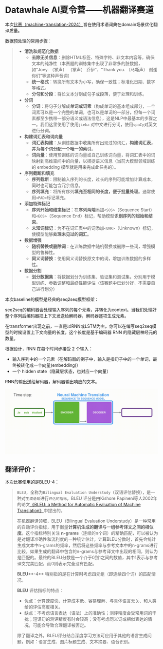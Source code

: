 # Datawhale AI夏令营——机器翻译赛道
本次[比赛（machine-translation-2024）](https://challenge.xfyun.cn/topic/info?type=machine-translation-2024&option=tjjg&ch=dw24_AtTCK9)旨在使用术语词典在domain场景优化翻译质量。

数据预处理的常用步骤：

> - **清洗和规范化数据**
>   - **去除无关信息**：删除HTML标签、特殊字符、非文本内容等，确保文本的纯净性（本赛题的训练集中出现了非常多的脏数据，如“Joey.        （掌声） （掌声） 乔伊”、“Thank you.        （马嘶声） 谢谢你们”等这种声音词）
>   - **统一格式**：转换所有文本为小写，确保一致性；标准化日期、数字等格式。
>   - **分句和分段**：将长文本分割成句子或段落，便于处理和训练。
> - **分词**
>   - **分词**：将句子分解成**单词或词素**（构成单词的基本组成部分，一个词素可以是一个完整的单词，也可以是单词的一部分，但每一个词素都至少携带一部分语义或语法信息），这是NLP中最基本的步骤之一。我们这里使用了使用`jieba` 对中文进行分词，使用`spaCy`对英文进行分词。
> - **构建词汇表和词向量**
>   - **词汇表构建**：从训练数据中收集所有出现过的词汇，**构建词汇表，并为每个词分配一个唯一的索引**。
>   - **词向量**：使用预训练的词向量或自己训练词向量，将词汇表中的词映射到高维空间中的向量，以捕捉语义信息（当前大模型领域训练的 embedding 模型就是用来完成此任务的）。
> - **序列截断和填充**
>   - **序列截断**：限制输入序列的长度，过长的序列可能增加计算成本，同时也可能包含冗余信息。
>   - **序列填充**：将所有序列**填充至相同的长度，便于批量处理**。通常使用`<PAD>`标记填充。
> - **添加特殊标记**
>   - **序列开始和结束标记**：在**序列两端**添加`<SOS>`（Sequence Start）和`<EOS>`（Sequence End）标记，帮助模型**识别序列的起始和结束**。
>   - **未知词标记**：为不在词汇表中的词添加`<UNK>`（Unknown）标记，使模型能够**处理未见过的词汇**。
> - **数据增强**
>   - **随机替换或删除词**：在训练数据中随机替换或删除一些词，增强模型的鲁棒性。
>   - **同义词替换**：使用同义词替换原文中的词，增加训练数据的多样性。
> - **数据分割**
>   - **划分数据集**：将数据划分为训练集、验证集和测试集，分别用于模型训练、参数调整和最终性能评估（该赛题中已划分好，不需要自己进行划分）



本次baseline的模型是经典的seq2seq模型框架：

seq2seq的编码器会处理输入序列的每个元素，并转化为context。当我们处理好整个序列后编码器把上下文发送给解码器，解码器逐项生成元素。

在transformer出现之前，一直是以RNN或LSTM为主。你可以在编写seq2seq模型的时候设置上下文向量的长度。这个长度是基于编码器 RNN 的隐藏层神经元的数量。

根据设计，RNN 在每个时间步接受 2 个输入：

- 输入序列中的一个元素（在解码器的例子中，输入是指句子中的一个单词，最终被转化成一个向量(embedding)）
- 一个  hidden state（隐藏层状态，也对应一个向量）

RNN的输出送给解码器，解码器输出响应的文本。

![1-6-seq2seq](pics/t2/1-6-seq2seq.gif)

## 翻译评价：

本次比赛使用的是BLEU-4：

> `BLEU`，全称为`Bilingual Evaluation Understudy`（双语评估替换），是一种对`生成语句`进行`评估的指标`。BLEU 评分是由Kishore Papineni等人2002年的论文[《BLEU: a Method for Automatic Evaluation of Machine Translation》](http://www.aclweb.org/anthology/P02-1040.pdf)中提出的。
>
> 在机器翻译领域，BLEU（Bilingual Evaluation Understudy）是一种常用的自动评价指标，用于衡量**计算机生成的翻译与一组参考译文之间的相似度**。这个指标特别关注 **n-grams**（连续的n个词）的精确匹配，可以被认为是对翻译准确性和流利度的一种统计估计。计算BLEU分数时，首先会统计生成文本中n-grams的频率，然后将这些频率与参考文本中的n-grams进行比较。如果生成的翻译中包含的n-grams与参考译文中出现的相同，则认为是匹配的。最终的BLEU分数是一个介于0到1之间的数值，其中1表示与参考译文完美匹配，而0则表示完全没有匹配。
>
> **BLEU****-4** 特别指的是在计算时考虑四元组（即连续四个词）的匹配情况。
>
> **BLEU** 评估指标的特点：
>
> - 优点：计算速度快、计算成本低、容易理解、与具体语言无关、和人类给的评估高度相关。
> - 缺点：不考虑语言表达（语法）上的准确性；测评精度会受常用词的干扰；短译句的测评精度有时会较高；没有考虑同义词或相似表达的情况，可能会导致合理翻译被否定。
>
> 除了翻译之外，BLEU评分结合深度学习方法可应用于其他的语言生成问题，例如：语言生成、图片标题生成、文本摘要、语音识别。
